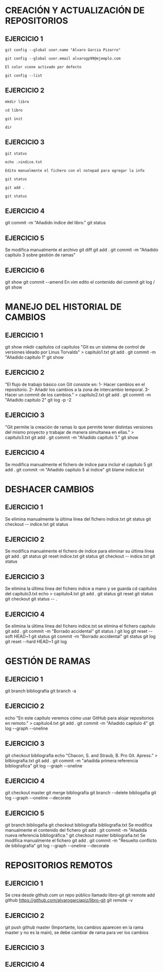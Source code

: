 # CREACIÓN Y ACTUALIZACIÓN DE REPOSITORIOS

## EJERCICIO 1
`git config --global user.name "Alvaro Garcia Pizarro"`

`git config --global user.email alvarogp99@ejemplo.com`

`El color viene activado por defecto`

`git config --list`

## EJERCICIO 2
`mkdir libro`

`cd libro`

`git init`

`dir`

## EJERCICIO 3
`git status`

`echo .>indice.txt`

`Edito manualmente el fichero con el notepad para agregar la info`

`git status`

`git add .`

`git status`

## EJERCICIO 4
git commit -m "Añadido índice del libro."
git status

## EJERCICIO 5
Se modifica manualmente el archivo
git diff
git add .
git commit -m "Añadido capítulo 3 sobre gestión de ramas"

## EJERCICIO 6
git show
git commit --amend
En vim edito el contenido del commit
git log / git show


# MANEJO DEL HISTORIAL DE CAMBIOS

## EJERCICIO 1
git show
mkdir capitulos
cd capitulos
"Git es un sistema de control de versiones ideado por Linus Torvalds" > capitulo1.txt
git add .
git commit -m "Añadido capítulo 1"
git show

## EJERCICIO 2
"El flujo de trabajo básico con Git consiste en: 1- Hacer cambios en el repositorio. 2- Añadir los cambios a la zona de intercambio temporal. 3- Hacer un commit de los cambios." > capitulo2.txt
git add .
git commit -m "Añadido capítulo 2"
git log -p -2

## EJERCICIO 3
"Git permite la creación de ramas lo que permite tener distintas versiones del mismo proyecto y trabajar de manera simultanea en ellas." > capitulo3.txt
git add .
git commit -m "Añadido capítulo 3."
git show

## EJERCICIO 4
Se modifica manualmente el fichero de indice para incluir el capítulo 5
git add .
git commit -m "Añadido capítulo 5 al índice"
git blame indice.txt


# DESHACER CAMBIOS

## EJERCICIO 1
Se elimina manualmente la última línea del fichero indice.txt
git status
git checkout -- indice.txt
git status

## EJERCICIO 2
Se modifica manualmente el fichero de indice para eliminar su última línea
git add .
git status
git reset indice.txt
git status
git checkout -- indice.txt
git status

## EJERCICIO 3
Se elimina la última línea del fichero indice a mano y se guarda
cd capitulos
del capitulo3.txt
echo > capitulo4.txt
git add .
git status
git reset
git status
git checkout
git status -- .

## EJERCICIO 4
Se elimina la última línea del fichero indice.txt
se elimina el fichero capitulo
git add .
git commit -m "Borrado accidental"
git status / git log
git reset --soft HEAD~1
git status
git commit -m "Borrado accidental"
git status
git log
git reset --hard HEAD~1
git log


# GESTIÓN DE RAMAS

## EJERCICIO 1
git branch bibliografia
git branch -a

## EJERCICIO 2
echo "En este capítulo veremos cómo usar GitHub para alojar repositorios en remoto." > capitulo4.txt
git add .
git commit -m "Añadido capítulo 4"
git log --graph --oneline

## EJERCICIO 3
git checkout bibliografia
echo "Chacon, S. and Straub, B. Pro Git. Apress." > bilbiografia.txt
git add .
git commit -m "añadida primera referencia bibliografica"
git log --graph --oneline

## EJERCICIO 4
git checkout master
git merge bibliografia
git branch --delete bibliogafia
git log --graph --oneline --decorate

## EJERCICIO 5
git branch bibliogafia
git checkout bibliografia
bibliografia.txt
Se modifica manualmente el contenido del fichero
git add .
git commit -m "Añadida nueva referencia bibliográfica."
git checkout master
bibliografia.txt
Se modifica manualmente el fichero
git add .
git commit -m "Resuelto conflicto de bibliografía"
git log --graph --oneline --decorate


# REPOSITORIOS REMOTOS

## EJERCICIO 1
Se crea desde github.com un repo público llamado libro-git
git remote add github https://github.com/alvarogarciapiz/libro-git
git remote -v

## EJERCICIO 2
git push github master
(Importante, los cambios aparecen en la rama master y no es la main), se debe cambiar de rama para ver los cambios

## EJERCICIO 3


## EJERCICIO 4 








